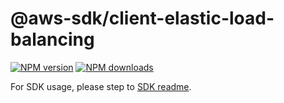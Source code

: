 # @aws-sdk/client-elastic-load-balancing

[![NPM version](https://img.shields.io/npm/v/@aws-sdk/client-elastic-load-balancing/rc.svg)](https://www.npmjs.com/package/@aws-sdk/client-elastic-load-balancing)
[![NPM downloads](https://img.shields.io/npm/dm/@aws-sdk/client-elastic-load-balancing.svg)](https://www.npmjs.com/package/@aws-sdk/client-elastic-load-balancing)

For SDK usage, please step to [SDK readme](https://github.com/aws/aws-sdk-js-v3).

